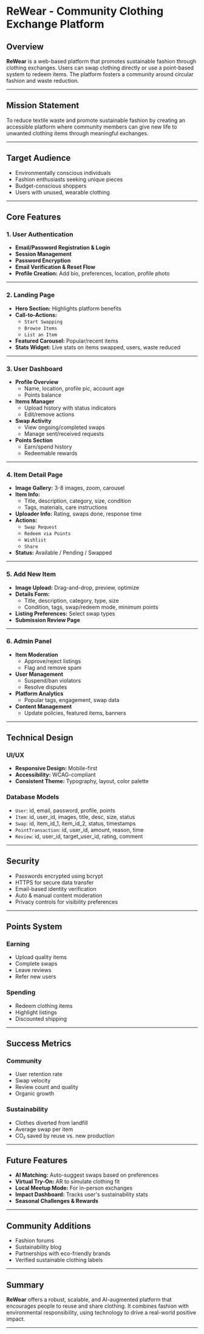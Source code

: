 # ReWear - Community Clothing Exchange Platform

## Overview

**ReWear** is a web-based platform that promotes sustainable fashion through clothing exchanges. Users can swap clothing directly or use a point-based system to redeem items. The platform fosters a community around circular fashion and waste reduction.

---

## Mission Statement

To reduce textile waste and promote sustainable fashion by creating an accessible platform where community members can give new life to unwanted clothing items through meaningful exchanges.

---

## Target Audience

- Environmentally conscious individuals
- Fashion enthusiasts seeking unique pieces
- Budget-conscious shoppers
- Users with unused, wearable clothing

---

## Core Features

### 1. User Authentication

- **Email/Password Registration & Login**
- **Session Management**
- **Password Encryption**
- **Email Verification & Reset Flow**
- **Profile Creation:** Add bio, preferences, location, profile photo

---

### 2. Landing Page

- **Hero Section:** Highlights platform benefits
- **Call-to-Actions:**
  - `Start Swapping`
  - `Browse Items`
  - `List an Item`
- **Featured Carousel:** Popular/recent items
- **Stats Widget:** Live stats on items swapped, users, waste reduced

---

### 3. User Dashboard

- **Profile Overview**
  - Name, location, profile pic, account age
  - Points balance
- **Items Manager**
  - Upload history with status indicators
  - Edit/remove actions
- **Swap Activity**
  - View ongoing/completed swaps
  - Manage sent/received requests
- **Points Section**
  - Earn/spend history
  - Redeemable rewards

---

### 4. Item Detail Page

- **Image Gallery:** 3-8 images, zoom, carousel
- **Item Info:**
  - Title, description, category, size, condition
  - Tags, materials, care instructions
- **Uploader Info:** Rating, swaps done, response time
- **Actions:**
  - `Swap Request`
  - `Redeem via Points`
  - `Wishlist`
  - `Share`
- **Status:** Available / Pending / Swapped

---

### 5. Add New Item

- **Image Upload:** Drag-and-drop, preview, optimize
- **Details Form:**
  - Title, description, category, type, size
  - Condition, tags, swap/redeem mode, minimum points
- **Listing Preferences:** Select swap types
- **Submission Review Page**

---

### 6. Admin Panel

- **Item Moderation**
  - Approve/reject listings
  - Flag and remove spam
- **User Management**
  - Suspend/ban violators
  - Resolve disputes
- **Platform Analytics**
  - Popular tags, engagement, swap data
- **Content Management**
  - Update policies, featured items, banners

---

## Technical Design

### UI/UX

- **Responsive Design:** Mobile-first
- **Accessibility:** WCAG-compliant
- **Consistent Theme:** Typography, layout, color palette

### Database Models

- `User`: id, email, password, profile, points
- `Item`: id, user_id, images, title, desc, size, status
- `Swap`: id, item_id_1, item_id_2, status, timestamps
- `PointTransaction`: id, user_id, amount, reason, time
- `Review`: id, user_id, target_user_id, rating, comment

---

## Security

- Passwords encrypted using bcrypt
- HTTPS for secure data transfer
- Email-based identity verification
- Auto & manual content moderation
- Privacy controls for visibility preferences

---

## Points System

### Earning

- Upload quality items
- Complete swaps
- Leave reviews
- Refer new users

### Spending

- Redeem clothing items
- Highlight listings
- Discounted shipping

---

## Success Metrics

### Community

- User retention rate
- Swap velocity
- Review count and quality
- Organic growth

### Sustainability

- Clothes diverted from landfill
- Average swap per item
- CO₂ saved by reuse vs. new production

---

## Future Features

- **AI Matching:** Auto-suggest swaps based on preferences
- **Virtual Try-On:** AR to simulate clothing fit
- **Local Meetup Mode:** For in-person exchanges
- **Impact Dashboard:** Tracks user's sustainability stats
- **Seasonal Challenges & Rewards**

---

## Community Additions

- Fashion forums
- Sustainability blog
- Partnerships with eco-friendly brands
- Verified sustainable clothing labels

---

## Summary

**ReWear** offers a robust, scalable, and AI-augmented platform that encourages people to reuse and share clothing. It combines fashion with environmental responsibility, using technology to drive a real-world positive impact.

---
